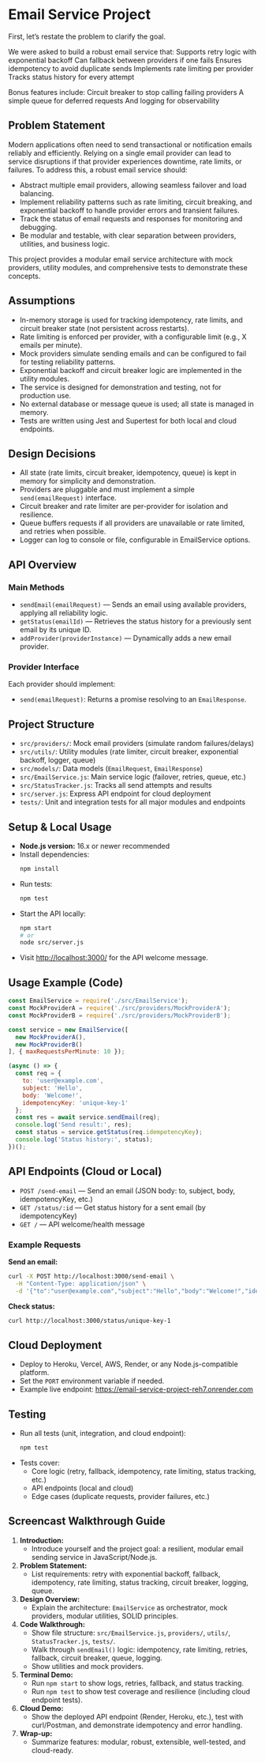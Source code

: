 # Email Service Project

First, let’s restate the problem to clarify the goal.

We were asked to build a robust email service that:
Supports retry logic with exponential backoff
Can fallback between providers if one fails
Ensures idempotency to avoid duplicate sends
Implements rate limiting per provider
Tracks status history for every attempt

Bonus features include:
Circuit breaker to stop calling failing providers
A simple queue for deferred requests
And logging for observability
## Problem Statement

Modern applications often need to send transactional or notification emails reliably and efficiently. Relying on a single email provider can lead to service disruptions if that provider experiences downtime, rate limits, or failures. To address this, a robust email service should:

- Abstract multiple email providers, allowing seamless failover and load balancing.
- Implement reliability patterns such as rate limiting, circuit breaking, and exponential backoff to handle provider errors and transient failures.
- Track the status of email requests and responses for monitoring and debugging.
- Be modular and testable, with clear separation between providers, utilities, and business logic.

This project provides a modular email service architecture with mock providers, utility modules, and comprehensive tests to demonstrate these concepts.

## Assumptions
- In-memory storage is used for tracking idempotency, rate limits, and circuit breaker state (not persistent across restarts).
- Rate limiting is enforced per provider, with a configurable limit (e.g., X emails per minute).
- Mock providers simulate sending emails and can be configured to fail for testing reliability patterns.
- Exponential backoff and circuit breaker logic are implemented in the utility modules.
- The service is designed for demonstration and testing, not for production use.
- No external database or message queue is used; all state is managed in memory.
- Tests are written using Jest and Supertest for both local and cloud endpoints.

## Design Decisions
- All state (rate limits, circuit breaker, idempotency, queue) is kept in memory for simplicity and demonstration.
- Providers are pluggable and must implement a simple `send(emailRequest)` interface.
- Circuit breaker and rate limiter are per-provider for isolation and resilience.
- Queue buffers requests if all providers are unavailable or rate limited, and retries when possible.
- Logger can log to console or file, configurable in EmailService options.

## API Overview

### Main Methods
- `sendEmail(emailRequest)` — Sends an email using available providers, applying all reliability logic.
- `getStatus(emailId)` — Retrieves the status history for a previously sent email by its unique ID.
- `addProvider(providerInstance)` — Dynamically adds a new email provider.

### Provider Interface
Each provider should implement:
- `send(emailRequest)`: Returns a promise resolving to an `EmailResponse`.

## Project Structure
- `src/providers/`: Mock email providers (simulate random failures/delays)
- `src/utils/`: Utility modules (rate limiter, circuit breaker, exponential backoff, logger, queue)
- `src/models/`: Data models (`EmailRequest`, `EmailResponse`)
- `src/EmailService.js`: Main service logic (failover, retries, queue, etc.)
- `src/StatusTracker.js`: Tracks all send attempts and results
- `src/server.js`: Express API endpoint for cloud deployment
- `tests/`: Unit and integration tests for all major modules and endpoints

## Setup & Local Usage
- **Node.js version:** 16.x or newer recommended
- Install dependencies:
  ```sh
  npm install
  ```
- Run tests:
  ```sh
  npm test
  ```
- Start the API locally:
  ```sh
  npm start
  # or
  node src/server.js
  ```
- Visit [http://localhost:3000/](http://localhost:3000/) for the API welcome message.

## Usage Example (Code)
```js
const EmailService = require('./src/EmailService');
const MockProviderA = require('./src/providers/MockProviderA');
const MockProviderB = require('./src/providers/MockProviderB');

const service = new EmailService([
  new MockProviderA(),
  new MockProviderB()
], { maxRequestsPerMinute: 10 });

(async () => {
  const req = {
    to: 'user@example.com',
    subject: 'Hello',
    body: 'Welcome!',
    idempotencyKey: 'unique-key-1'
  };
  const res = await service.sendEmail(req);
  console.log('Send result:', res);
  const status = service.getStatus(req.idempotencyKey);
  console.log('Status history:', status);
})();
```

## API Endpoints (Cloud or Local)

- `POST /send-email` — Send an email (JSON body: to, subject, body, idempotencyKey, etc.)
- `GET /status/:id` — Get status history for a sent email (by idempotencyKey)
- `GET /` — API welcome/health message

### Example Requests
**Send an email:**
```sh
curl -X POST http://localhost:3000/send-email \
  -H "Content-Type: application/json" \
  -d '{"to":"user@example.com","subject":"Hello","body":"Welcome!","idempotencyKey":"unique-key-1"}'
```
**Check status:**
```sh
curl http://localhost:3000/status/unique-key-1
```

## Cloud Deployment
- Deploy to Heroku, Vercel, AWS, Render, or any Node.js-compatible platform.
- Set the `PORT` environment variable if needed.
- Example live endpoint: https://email-service-project-reh7.onrender.com

## Testing
- Run all tests (unit, integration, and cloud endpoint):
  ```sh
  npm test
  ```
- Tests cover:
  - Core logic (retry, fallback, idempotency, rate limiting, status tracking, etc.)
  - API endpoints (local and cloud)
  - Edge cases (duplicate requests, provider failures, etc.)

## Screencast Walkthrough Guide

1. **Introduction:**
   - Introduce yourself and the project goal: a resilient, modular email sending service in JavaScript/Node.js.
2. **Problem Statement:**
   - List requirements: retry with exponential backoff, fallback, idempotency, rate limiting, status tracking, circuit breaker, logging, queue.
3. **Design Overview:**
   - Explain the architecture: `EmailService` as orchestrator, mock providers, modular utilities, SOLID principles.
4. **Code Walkthrough:**
   - Show file structure: `src/EmailService.js`, `providers/`, `utils/`, `StatusTracker.js`, `tests/`.
   - Walk through `sendEmail()` logic: idempotency, rate limiting, retries, fallback, circuit breaker, queue, logging.
   - Show utilities and mock providers.
5. **Terminal Demo:**
   - Run `npm start` to show logs, retries, fallback, and status tracking.
   - Run `npm test` to show test coverage and resilience (including cloud endpoint tests).
6. **Cloud Demo:**
   - Show the deployed API endpoint (Render, Heroku, etc.), test with curl/Postman, and demonstrate idempotency and error handling.
7. **Wrap-up:**
   - Summarize features: modular, robust, extensible, well-tested, and cloud-ready.
